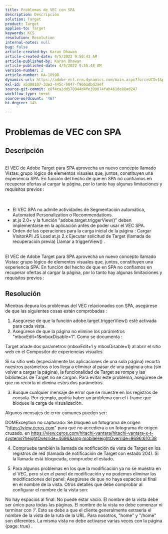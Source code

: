```yaml
---
title: Problemas de VEC con SPA
description: Descripción
solution: Target
product: Target
applies-to: Target
keywords: KCS
resolution: Resolution
internal-notes: null
bug: false
article-created-by: Karan Dhawan
article-created-date: 4/5/2022 9:50:43 AM
article-published-by: Karan Dhawan
article-published-date: 4/5/2022 9:55:48 AM
version-number: 2
article-number: KA-18998
dynamics-url: https://adobe-ent.crm.dynamics.com/main.aspx?forceUCI=1&pagetype=entityrecord&etn=knowledgearticle&id=825963d6-c5b4-ec11-983f-000d3a5d0d73
exl-id: a5d08107-3de2-445c-b047-f9661dbd3aef
source-git-commit: e8f4ca2dd578944d4fe399074fab461de88ad247
workflow-type: tm+mt
source-wordcount: '467'
ht-degree: 14%

---
```


# Problemas de VEC con SPA

## Descripción

<br>El VEC de Adobe Target para SPA aprovecha un nuevo concepto llamado Vistas: grupo lógico de elementos visuales que, juntos, constituyen una experiencia SPA. En función del hecho de que en SPA no confiamos en recuperar ofertas al cargar la página, por lo tanto hay algunas limitaciones y requisitos previos :
<br> <br><br>
- El VEC SPA no admite actividades de Segmentación automática, Automated Personalization o Recommendations.
- at.js 2.0+ y la función &quot;adobe.target.triggerView()&quot; deben implementarse en la aplicación antes de poder usar el VEC SPA.
- Orden de las operaciones para la carga inicial de la página : Cargar VisitorAPI JS Load at.js 2.x Ejecutar solicitud de Target (llamada de recuperación previa) Llamar a triggerView() .


<br>El VEC de Adobe Target para SPA aprovecha un nuevo concepto llamado Vistas: grupo lógico de elementos visuales que, juntos, constituyen una experiencia SPA. En función del hecho de que en SPA no confiamos en recuperar ofertas al cargar la página, por lo tanto hay algunas limitaciones y requisitos previos :<br>

## Resolución


Mientras depura los problemas del VEC relacionados con SPA, asegúrese de que las siguientes cosas estén comprobadas : 
1. Asegúrese de que la función adobe.target.triggerView() esté activada para cada vista.
2. Asegúrese de que la página no elimine los parámetros &quot;mboxEdit=1&amp;mboxDisable=1&quot;. Como se documenta :

Target añade dos parámetros (mboxEdit=1 y mboxDisable=1) al abrir el sitio web en el Compositor de experiencias visuales.

Si su sitio web (especialmente las aplicaciones de una sola página) recorta nuestros parámetros o los llega a eliminar al pasar de una página a otra (sin volver a cargar la página), la funcionalidad de Target se rompe y las bibliotecas de Target no se cargan. 
Para evitar este problema, asegúrese de que no recorta ni elimina estos dos parámetros.

3. Busque cualquier mensaje de error que se muestre en los registros de consola. Por ejemplo, podría haber un problema con el i-frame que bloquee la carga de visualización.

Algunos mensajes de error comunes pueden ser: 

DOMException no capturado: Se bloqueó un fotograma de origen &quot;https://view.ceros.com&quot; para que no accediera a un fotograma de origen cruzado.
en https://view.ceros.com/hitachi-vantara/hitachi-vantara-x-t-systems?heightOverride=4696&amp;mobileHeightOverride=9696:610:38

4. Compruebe también la llamada de notificación de vista de Target en los registros de red (llamada de notificación de Target con estado 204). Si la llamada está bloqueada, compruebe el estado.

5. Para algunos problemas en los que la modificación ya no se muestra en el VEC, pero sí en el panel de modificación y no podemos eliminar las modificaciones del panel: Asegúrese de que no haya espacios al final en el nombre de la vista. Otros detalles que debe comprobar al configurar el nombre de la vista son: 

No hay espacios al final.
No puede estar vacío.
El nombre de la vista debe ser único para todas las páginas.
El nombre de la vista no debe comenzar ni terminar con ‘/’. Esto se debe a que el cliente generalmente extraería el nombre de la vista de la ruta de la URL. Para nosotros, &quot;home&quot; y &quot;/home&quot; son diferentes.
La misma vista no debe activarse varias veces con la página {page: true} .
